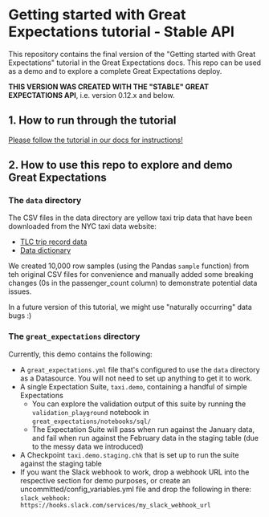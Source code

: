 # Getting started with Great Expectations tutorial - Stable API

This repository contains the final version of the "Getting started with Great Expectations" tutorial in the Great Expectations docs. This repo can be used as a demo and to explore a complete Great Expectations deploy.

**THIS VERSION WAS CREATED WITH THE "STABLE" GREAT EXPECTATIONS API**, i.e. version 0.12.x and below. 

## 1. How to run through the tutorial
[Please follow the tutorial in our docs for instructions!](https://docs.greatexpectations.io/en/latest/guides/tutorials/getting_started.html)

## 2. How to use this repo to explore and demo Great Expectations

### The `data` directory

The CSV files in the data directory are yellow taxi trip data that have been downloaded from the NYC taxi data website:
* [TLC trip record data](https://www1.nyc.gov/site/tlc/about/tlc-trip-record-data.page)
* [Data dictionary](https://www1.nyc.gov/assets/tlc/downloads/pdf/data_dictionary_trip_records_yellow.pdf)

We created 10,000 row samples (using the Pandas ``sample`` function) from teh original CSV files for convenience and manually added some breaking changes (0s in the passenger_count column) to demonstrate potential data issues. 

In a future version of this tutorial, we might use "naturally occurring" data bugs :)

### The `great_expectations` directory
Currently, this demo contains the following:
* A `great_expectations.yml` file that's configured to use the `data` directory as a Datasource. You will not need to set up anything to get it to work.
* A single Expectation Suite, `taxi.demo`, containing a handful of simple Expectations
    * You can explore the validation output of this suite by running the `validation_playground` notebook in `great_expectations/notebooks/sql/`
    * The Expectation Suite will pass when run against the January data, and fail when run against the February data in the staging table (due to the messy data we introduced)
* A Checkpoint `taxi.demo.staging.chk` that is set up to run the suite against the staging table
* If you want the Slack webhook to work, drop a webhook URL into the respective section for demo purposes, or create an uncommitted/config_variables.yml file and drop the following in there: `slack_webhook: https://hooks.slack.com/services/my_slack_webhook_url`

